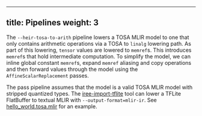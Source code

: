 <!-- mdformat off(yaml frontmatter) -->
---
title: Pipelines
weight: 3
---
<!-- mdformat on -->

The `--heir-tosa-to-arith` pipeline lowers a TOSA MLIR model to one that only
contains arithmetic operations via a TOSA to `linalg` lowering path. As part of
this lowering, `tensor` values are lowered to `memref`s. This introduces
`memref`s that hold intermediate computation. To simplify the model, we can
inline global constant `memref`s, expand `memref` aliasing and copy operations
and then forward values through the model using the `AffineScalarReplacement`
passes.

The pass pipeline assumes that the model is a valid TOSA MLIR model with
stripped quantized types. The
[iree-import-tflite](https://openxla.github.io/iree/getting-started/tflite/)
tool can lower a TFLite FlatBuffer to textual MLIR with
`--output-format=mlir-ir`. See
[hello_world.tosa.mlir](../tests/hello_world.tosa.mlir) for an example.
